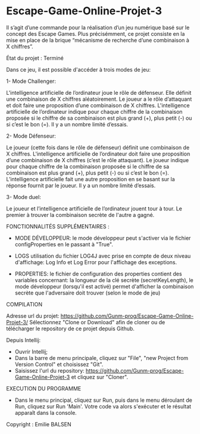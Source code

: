 

# Escape-Game-Online-Projet-3

Il s’agit d’une commande pour la réalisation d’un jeu numérique basé sur le concept des Escape Games.
Plus précisémment, ce projet consiste en la mise en place de la brique “mécanisme de recherche d’une combinaison à X chiffres”.

État du projet : Terminé

Dans ce jeu, il est possible d'accéder à trois modes de jeu:

1- Mode Challenger:

L'intelligence artificielle de l’ordinateur joue le rôle de défenseur. Elle définit une combinaison de X chiffres aléatoirement. Le joueur a le rôle d’attaquant et doit faire une proposition d’une combinaison de X chiffres. L'intelligence artificielle de l’ordinateur indique pour chaque chiffre de la combinaison proposée si le chiffre de sa combinaison est plus grand (+), plus petit (-) ou si c’est le bon (=). Il y a un nombre limité d’essais.

2- Mode Défenseur:

Le joueur (cette fois dans le rôle de défenseur) définit une combinaison de X chiffres. L'intelligence artificielle de l’ordinateur doit faire une proposition d’une combinaison de X chiffres (c’est le rôle attaquant). Le joueur indique pour chaque chiffre de la combinaison proposée si le chiffre de sa combinaison est plus grand (+), plus petit (-) ou si c’est le bon (=). L’intelligence artificielle fait une autre proposition en se basant sur la réponse fournit par le joueur. Il y a un nombre limité d’essais.

3- Mode duel:

Le joueur et l’intelligence artificielle de l’ordinateur jouent tour à tour. Le premier à trouver la combinaison secrète de l'autre a gagné.


FONCTIONNALITÉS SUPPLÉMENTAIRES :

- MODE DÉVELOPPEUR: le mode développeur peut s'activer via le fichier configProperties en le passant à "True".

- LOGS utilisation du fichier LOG4J avec prise en compte de deux niveau d'affichage: Log Info et Log Error pour l'affichage des exceptions.

- PROPERTIES: le fichier de configuration des properties contient des variables concernant: la longueur de la clé secrète (secretKeyLength), le mode développeur (lorsqu'il est activé) permet d'afficher la combinaison secrète que l'adversaire doit trouver (selon le mode de jeu)


COMPILATION

Adresse url du projet:
https://github.com/Gunm-prog/Escape-Game-Online-Projet-3/
Sélectionnez "Clone or Download" afin de cloner ou de télécharger le repository de ce projet depuis Github.

Depuis Intellij:
- Ouvrir Intellij;
- Dans la barre de menu principale, cliquez sur "File", "new Project from Version Control" et choisissez "Git".
- Saisissez l'url du repository: https://github.com/Gunm-prog/Escape-Game-Online-Projet-3 et cliquez sur "Cloner".

EXECUTION DU PROGRAMME

- Dans le menu principal, cliquez sur Run, puis dans le menu déroulant de Run, cliquez sur Run 'Main'.
Votre code va alors s'exécuter et le résultat apparaît dans la console.


Copyright : Emilie BALSEN
